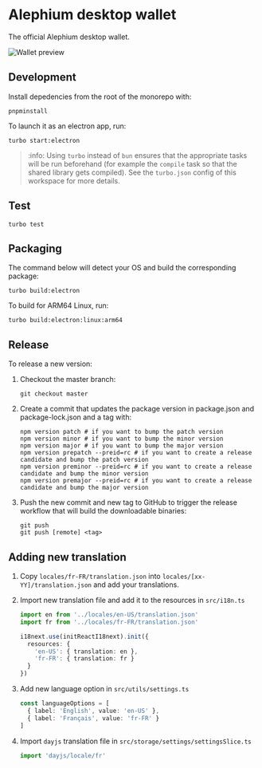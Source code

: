 # Alephium desktop wallet

The official Alephium desktop wallet.

![Wallet preview](https://user-images.githubusercontent.com/1579899/236201682-4e0b0c45-65d3-42c0-b187-d8d6387426d7.png)

## Development

Install depedencies from the root of the monorepo with:

```shell
pnpminstall
```

To launch it as an electron app, run:

```shell
turbo start:electron
```

> :info: Using `turbo` instead of `bun` ensures that the appropriate tasks will be run beforehand (for example the `compile` task so that the shared library gets compiled). See the `turbo.json` config of this workspace for more details.

## Test

```shell
turbo test
```

## Packaging

The command below will detect your OS and build the corresponding package:

```shell
turbo build:electron
```

To build for ARM64 Linux, run:

```shell
turbo build:electron:linux:arm64
```

## Release

To release a new version:

1. Checkout the master branch:
   ```shell
   git checkout master
   ```
2. Create a commit that updates the package version in package.json and package-lock.json and a tag with:
   ```shell
   npm version patch # if you want to bump the patch version
   npm version minor # if you want to bump the minor version
   npm version major # if you want to bump the major version
   npm version prepatch --preid=rc # if you want to create a release candidate and bump the patch version
   npm version preminor --preid=rc # if you want to create a release candidate and bump the minor version
   npm version premajor --preid=rc # if you want to create a release candidate and bump the major version
   ```
3. Push the new commit and new tag to GitHub to trigger the release workflow that will build the downloadable binaries:

   ```shell
   git push
   git push [remote] <tag>
   ```

## Adding new translation

1. Copy `locales/fr-FR/translation.json` into `locales/[xx-YY]/translation.json` and add your translations.
2. Import new translation file and add it to the resources in `src/i18n.ts`

   ```ts
   import en from '../locales/en-US/translation.json'
   import fr from '../locales/fr-FR/translation.json'

   i18next.use(initReactI18next).init({
     resources: {
       'en-US': { translation: en },
       'fr-FR': { translation: fr }
     }
   })
   ```

3. Add new language option in `src/utils/settings.ts`

   ```ts
   const languageOptions = [
     { label: 'English', value: 'en-US' },
     { label: 'Français', value: 'fr-FR' }
   ]
   ```

4. Import `dayjs` translation file in `src/storage/settings/settingsSlice.ts`

   ```ts
   import 'dayjs/locale/fr'
   ```
